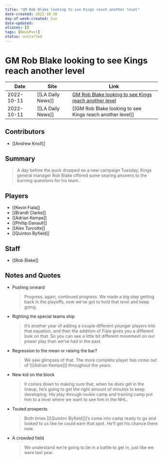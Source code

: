 ```yaml
---
title: "GM Rob Blake looking to see Kings reach another level"
date-created: 2022-10-30
day-of-week-created: Sun
date-updated: 
aliases: []
tags: [NewsPost]
status: unstarted
---
```


# GM Rob Blake looking to see Kings reach another level

| Date       | Site              | Link                                                                                                                                                 |
| ---------- | ----------------- | ---------------------------------------------------------------------------------------------------------------------------------------------------- |
| 2022-10-11 | [[LA Daily News]] | [GM Rob Blake looking to see Kings reach another level](https://www.dailynews.com/2022/10/11/gm-rob-blake-looking-to-see-kings-reach-another-level/) |
| 2022-10-11 | [[LA Daily News]] | [[GM Rob Blake looking to see Kings reach another level]]                                                                                            |

## Contributors
- [[Andrew Knoll]]


## Summary
> A day before the puck dropped on a new campaign Tuesday, Kings general manager Rob Blake offered some searing answers to the burning questions for his team.


## Players
- [[Kevin Fiala]]
- [[Brandt Clarke]]
- [[Adrian Kempe]]
- [[Phillip Danault]]
- [[Alex Turcotte]]
- [[Quinton Byfield]]


## Staff
- [[Rob Blake]]


## Notes and Quotes
- Pushing onward
  > Progress, again, continued progress. We made a big step getting back in the playoffs, now we’ve got to hold that level and keep going.
- Righting the special teams ship
  > It’s another year of adding a couple different younger players into that equation, and then the addition of Fiala gives you a different look on that. So you can see a little bit different movement on our power play than we’ve had in the past.
- Regression to the mean or raising the bar?
  > We saw glimpses of that. The more complete player has come out of \[[[Adrian Kempe]]] throughout the years.
- New kid on the block
  > It comes down to making sure that, when he does get in the lineup, he’s going to get the right amount of minutes to keep developing. His play through rookie camp and training camp put him to a level where we want to see him in the NHL.
- Touted prospects
  > Both times \[[[Quinton Byfield]]]’s come into camp ready to go and looked to us like he could earn that spot. He’ll get his chance there now.
- A crowded field
  > We understand we’re going to be in a battle to get in, just like we were last year.

> 

